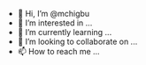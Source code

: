 - 👋 Hi, I’m @mchigbu
- 👀 I’m interested in ...
- 🌱 I’m currently learning ...
- 💞️ I’m looking to collaborate on ...
- 📫 How to reach me ...

<!---
mchigbu/mchigbu is a ✨ special ✨ repository because its `README.md` (this file) appears on your GitHub profile.
You can click the Preview link to take a look at your changes.
--->
